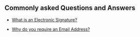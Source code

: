 ## Commonly asked Questions and Answers

*  [What is an Electronic Signature?](https://google.com)

*  [Why do you require an Email Address?](https://github.com/skaboy71/AdobeSign-resources/blob/master/Answers/Why_Email_address%3F.md)
